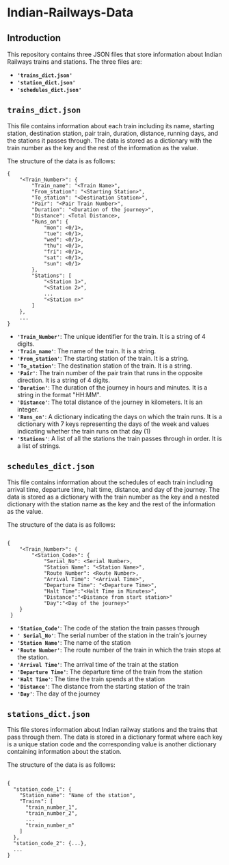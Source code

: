 # **Indian-Railways-Data**

## Introduction
This repository contains three JSON files that store information about Indian Railways trains and stations. The three files are:

- **`'trains_dict.json'`**
- **`'station_dict.json'`**
- **`'schedules_dict.json'`**

## `trains_dict.json`
This file contains information about each train including its name, starting station, destination station, pair train, duration, distance, running days, and the stations it passes through. The data is stored as a dictionary with the train number as the key and the rest of the information as the value.

The structure of the data is as follows:
```
{
    "<Train_Number>": {
        "Train_name": "<Train Name>",
        "From_station": "<Starting Station>",
        "To_station": "<Destination Station>",
        "Pair": "<Pair Train Number>",
        "Duration": "<Duration of the journey>",
        "Distance": <Total Distance>,
        "Runs_on": {
            "mon": <0/1>,
            "tue": <0/1>,
            "wed": <0/1>,
            "thu": <0/1>,
            "fri": <0/1>,
            "sat": <0/1>,
            "sun": <0/1>
        },
        "Stations": [
            "<Station 1>",
            "<Station 2>",
            ...
            "<Station n>"
        ]
    },
    ...
}

```


- **`'Train_Number'`**: The unique identifier for the train. It is a string of 4 digits.
- **`'Train_name'`**: The name of the train. It is a string.
- **`'From_station'`**: The starting station of the train. It is a string.
- **`'To_station'`**: The destination station of the train. It is a string.
- **`'Pair'`**: The train number of the pair train that runs in the opposite direction. It is a string of 4 digits.
- **`'Duration'`**: The duration of the journey in hours and minutes. It is a string in the format "HH:MM".
- **`'Distance'`**: The total distance of the journey in kilometers. It is an integer.
- **`'Runs_on'`**: A dictionary indicating the days on which the train runs. It is a dictionary with 7 keys representing the days of the week and values indicating whether the train runs on that day (1) 
- **`'Stations'`**: A list of all the stations the train passes through in order. It is a list of strings.
    
    
## `schedules_dict.json`
This file contains information about the schedules of each train including arrival time, departure time, halt time, distance, and day of the journey. The data is stored as a dictionary with the train number as the key and a nested dictionary with the station name as the key and the rest of the information as the value.

The structure of the data is as follows:

```

{
    "<Train_Number>": {
        "<Station_Code>": {
            "Serial_No": <Serial Number>,
            "Station Name": "<Station Name>",
            "Route Number": <Route Number>,
            "Arrival Time": "<Arrival Time>",
            "Departure Time": "<Departure Time>",
            "Halt Time":"<Halt Time in Minutes>",
            "Distance":"<Distance from start station>"
            "Day":"<Day of the journey>"
    }
 } 
 ```
- **`'Station_Code'`**: The code of the station the train passes through
- **`' Serial_No'`**: The serial number of the station in the train's journey
- **`'Station Name'`**: The name of the station
- **`'Route Number'`**: The route number of the train in which the train stops at the station.
- **`'Arrival Time'`**: The arrival time of the train at the station
- **`'Departure Time'`**: The departure time of the train from the station
- **`'Halt Time'`**: The time the train spends at the station
- **`'Distance'`**: The distance from the starting station of the train
- **`'Day'`**: The day of the journey

## `stations_dict.json`

This file stores information about Indian railway stations and the trains that pass through them. The data is stored in a dictionary format where each key is a unique station code and the corresponding value is another dictionary containing information about the station.

The structure of the data is as follows:

```

{
  "station_code_1": {
    "Station_name": "Name of the station",
    "Trains": [
      "train_number_1",
      "train_number_2",
      ...
      "train_number_n"
    ]
  },
  "station_code_2": {...},
  ...
}
```
